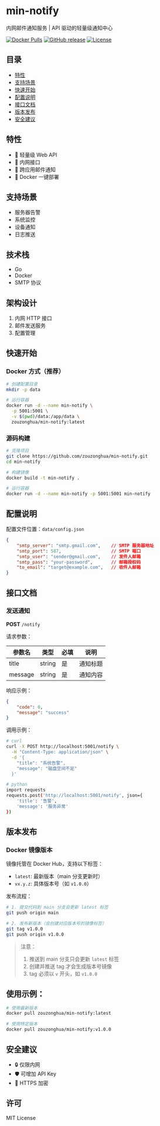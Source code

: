 # min-notify

内网邮件通知服务 | API 驱动的轻量级通知中心

[![Docker Pulls](https://img.shields.io/docker/pulls/zouzonghua/min-notify)](https://hub.docker.com/r/zouzonghua/min-notify)
[![GitHub release](https://img.shields.io/github/v/release/zouzonghua/min-notify)](https://github.com/zouzonghua/min-notify/releases)
[![License](https://img.shields.io/github/license/zouzonghua/min-notify)](LICENSE)

## 目录

- [特性](#特性)
- [支持场景](#支持场景)
- [快速开始](#快速开始)
- [配置说明](#配置说明)
- [接口文档](#接口文档)
- [版本发布](#版本发布)
- [安全建议](#安全建议)

## 特性

- 🚀 轻量级 Web API
- 🔗 内网接口
- 📧 跨应用邮件通知
- 🐳 Docker 一键部署

## 支持场景

- 服务器告警
- 系统监控
- 设备通知
- 日志推送

## 技术栈

- Go
- Docker
- SMTP 协议

## 架构设计

1. 内网 HTTP 接口
2. 邮件发送服务
3. 配置管理

## 快速开始

### Docker 方式（推荐）

```bash
# 创建配置目录
mkdir -p data

# 运行容器
docker run -d --name min-notify \
  -p 5001:5001 \
  -v $(pwd)/data:/app/data \
  zouzonghua/min-notify:latest
```

### 源码构建

```bash
# 克隆项目
git clone https://github.com/zouzonghua/min-notify.git
cd min-notify

# 构建镜像
docker build -t min-notify .

# 运行容器
docker run -d --name min-notify -p 5001:5001 min-notify
```

## 配置说明

配置文件位置：`data/config.json`

```json
{
    "smtp_server": "smtp.gmail.com",    // SMTP 服务器地址
    "smtp_port": 587,                   // SMTP 端口
    "smtp_user": "sender@gmail.com",    // 发件人邮箱
    "smtp_pass": "your-password",       // 邮箱授权码
    "to_email": "target@example.com",   // 收件人邮箱
}
```

## 接口文档

### 发送通知

**POST** `/notify`

请求参数：

| 参数名 | 类型 | 必填 | 说明 |
|--------|------|------|------|
| title | string | 是 | 通知标题 |
| message | string | 是 | 通知内容 |

响应示例：

```json
{
    "code": 0,
    "message": "success"
}
```

调用示例：

```bash
# curl
curl -X POST http://localhost:5001/notify \
  -H "Content-Type: application/json" \
  -d '{
    "title": "系统告警",
    "message": "磁盘空间不足"
  }'

# python
import requests
requests.post('http://localhost:5001/notify', json={
    'title': '告警',
    'message': '服务异常'
})
```

## 版本发布

### Docker 镜像版本

镜像托管在 Docker Hub，支持以下标签：

- `latest`: 最新版本（main 分支更新时）
- `vx.y.z`: 具体版本号（如 `v1.0.0`）

发布流程：
```bash
# 1. 提交代码到 main 分支会更新 latest 标签
git push origin main

# 2. 发布新版本（会创建对应版本号的镜像标签）
git tag v1.0.0
git push origin v1.0.0
```


> 注意：
> 1. 推送到 main 分支只会更新 `latest` 标签
> 2. 创建并推送 tag 才会生成版本号镜像
> 3. tag 必须以 `v` 开头，如 `v1.0.0`


## 使用示例：
```bash
# 使用最新版本
docker pull zouzonghua/min-notify:latest

# 使用特定版本
docker pull zouzonghua/min-notify:v1.0.0
```
## 安全建议

- 🔒 仅限内网
- 🛡️ 可增加 API Key
- 🔐 HTTPS 加密

## 许可

MIT License
